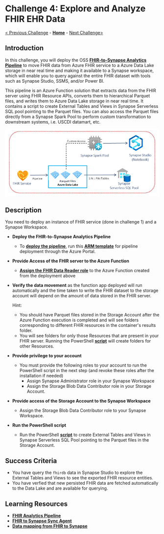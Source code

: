 # Challenge 4: Explore and Analyze FHIR EHR Data

[< Previous Challenge](./Challenge03.md) - **[Home](../readme.md)** - [Next Challenge>](./Challenge05.md)

## Introduction

In this challenge, you will deploy the OSS **[FHIR-to-Synapse Analytics Pipeline](https://github.com/microsoft/FHIR-Analytics-Pipelines/blob/main/FhirToDataLake/docs/Deployment.md)** to move FHIR data from Azure FHIR service to a Azure Data Lake storage in near real time and making it available to a Synapse workspace, which will enable you to query against the entire FHIR dataset with tools such as Synapse Studio, SSMS, and/or Power BI.

This pipeline is an Azure Function solution that extracts data from the FHIR server using FHIR Resource APIs, converts them to hierarchical Parquet files, and writes them to Azure Data Lake storage in near real time. It contains a script to create External Tables and Views in Synapse Serverless SQL pool pointing to the Parquet files.  You can also access the Parquet files directly from a Synapse Spark Pool to perform custom transformation to downstream systems, i.e. USCDI datamart, etc.

<center><img src="../images/challenge04-architecture.png" width="550"></center>

## Description

You need to deploy an instance of FHIR service (done in challenge 1) and a Synapse Workspace.

- **Deploy the FHIR-to-Synapse Analytics Pipeline**
    - To **[deploy the pipeline](https://github.com/microsoft/FHIR-Analytics-Pipelines/blob/main/FhirToDataLake/docs/Deployment.md#1-deploy-the-pipeline)**, run this **[ARM template](https://portal.azure.com/#create/Microsoft.Template/uri/https%3A%2F%2Fraw.githubusercontent.com%2FMicrosoft%2FFHIR-Analytics-Pipelines%2Fmain%2FFhirToDataLake%2Fdeploy%2Ftemplates%2FFhirSynapsePipelineTemplate.json)** for pipeline deployment through the Azure Portal.      
- **Provide Access of the FHIR server to the Azure Function**
    - **[Assign the FHIR Data Reader role](https://learn.microsoft.com/en-us/azure/healthcare-apis/configure-azure-rbac#assign-roles-for-the-fhir-service)** to the Azure Function created from the deployment above
- **Verify the data movement** as the function app deployed will run automatically and the time taken to write the FHIR dataset to the storage account will depend on the amount of data stored in the FHIR server. 
    
    Hint:
    - You should have Parquet files stored in the Storage Account after the Azure Function execution is completed and will see folders corresponding to different FHIR resources in the container's results folder.
    - You will see folders for only those Resources that are present in your FHIR server. Running the PowerShell **[script](https://github.com/microsoft/FHIR-Analytics-Pipelines/blob/main/FhirToDataLake/scripts/Set-SynapseEnvironment.ps1)** will create folders for other Resources.

- **Provide privilege to your account**
    - You must provide the following roles to your account to run the PowerShell script in the next step (and revoke these roles after the installation if needed)
        - Assign Synapse Administrator role in your Synapse Workspace
        - Assign the Storage Blob Data Contributor role in your Storage Account.
- **Provide access of the Storage Account to the Synapse Workspace**
    - Assign the Storage Blob Data Contributor role to your Synapse Workspace.
- **Run the PowerShell script**
    - Run the PowerShell **[script](https://github.com/microsoft/FHIR-Analytics-Pipelines/blob/main/FhirToDataLake/scripts/Set-SynapseEnvironment.ps1)** to create External Tables and Views in Synapse Serverless SQL Pool pointing to the Parquet files in the Storage Account.

## Success Criteria
- You have query the `fhirdb` data in Synapse Studio to explore
    the External Tables and Views to see the exported FHIR resource entities.
- You have verfied that new persisted FHIR data are fetched automatically to the Data Lake and are available for querying.

## Learning Resources

- **[FHIR Analytics Pipeline](https://github.com/microsoft/FHIR-Analytics-Pipelines)**
- **[FHIR to Synapse Sync Agent](https://github.com/microsoft/FHIR-Analytics-Pipelines/blob/main/FhirToDataLake/docs/Deployment.md#fhir-to-synapse-sync-agent)**
- **[Data mapping from FHIR to Synapse](https://github.com/microsoft/FHIR-Analytics-Pipelines/blob/main/FhirToDataLake/docs/Data-Mapping.md)**

